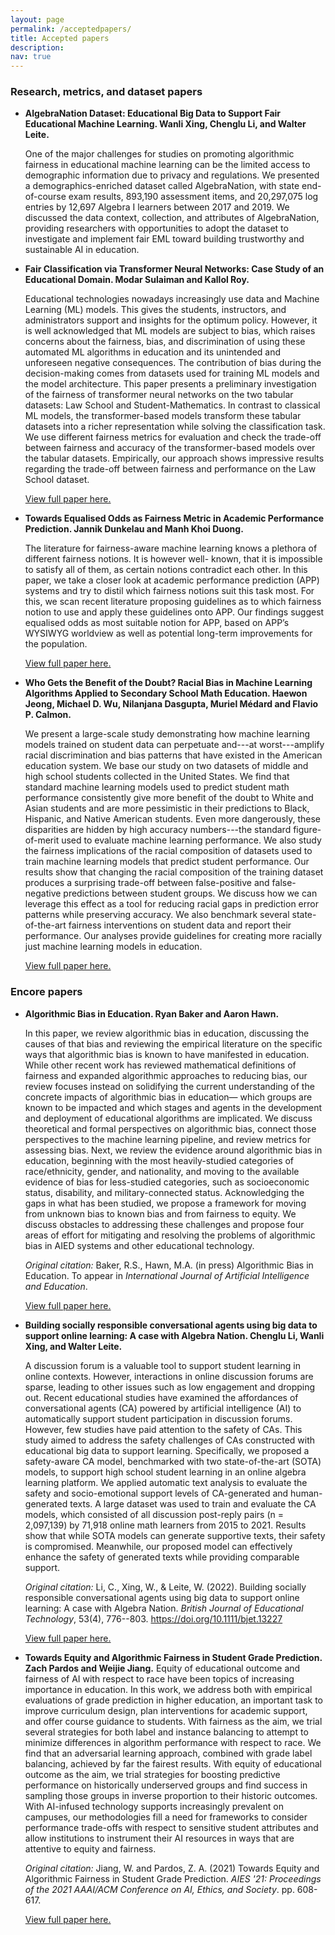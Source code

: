 ```yaml
---
layout: page
permalink: /acceptedpapers/
title: Accepted papers
description: 
nav: true
---
```



### Research, metrics, and dataset papers

- **AlgebraNation Dataset: Educational Big Data to Support Fair Educational Machine Learning. Wanli Xing, Chenglu Li, and Walter Leite.**

	One of the major challenges for studies on promoting algorithmic fairness in educational machine learning can be the limited access to demographic information due to privacy and regulations. We presented a demographics-enriched dataset called AlgebraNation, with state end-of-course exam results, 893,190 assessment items, and 20,297,075 log entries by 12,697 Algebra I learners between 2017 and 2019. We discussed the data context, collection, and attributes of AlgebraNation, providing researchers with opportunities to adopt the dataset to investigate and implement fair EML toward building trustworthy and sustainable AI in education.
  


- **Fair Classification via Transformer Neural Networks: Case Study of an Educational Domain. Modar Sulaiman and Kallol Roy.**

	Educational technologies nowadays increasingly use data and Machine Learning (ML) models. This gives the students, instructors, and administrators support and insights for the optimum policy. However, it is well acknowledged that ML models are subject to bias, which raises concerns about the fairness, bias, and discrimination of using these automated ML algorithms in education and its unintended and unforeseen negative consequences. The contribution of bias during the decision-making comes from datasets used for training ML models and the model architecture. This paper presents a preliminary investigation of the fairness of transformer neural networks on the two tabular datasets: Law School and Student-Mathematics. In contrast to classical ML models, the transformer-based models transform these tabular datasets into a richer representation while solving the classification task. We use different fairness metrics for evaluation and check the trade-off between fairness and accuracy of the transformer-based models over the tabular datasets. Empirically, our approach shows impressive results regarding the trade-off between fairness and performance on the Law School dataset.
	
	[View full paper here.](/assets/pdf/FATED-2022_paper_Sulaiman_Transformers.pdf)


- **Towards Equalised Odds as Fairness Metric in Academic Performance Prediction. Jannik Dunkelau and Manh Khoi Duong.**

	The literature for fairness-aware machine learning knows 
	a plethora of different fairness notions. It is however well- 
	known, that it is impossible to satisfy all of them, as certain 
	notions contradict each other. In this paper, we take a closer 
	look at academic performance prediction (APP) systems and 
	try to distil which fairness notions suit this task most. For 
	this, we scan recent literature proposing guidelines as to 
	which fairness notion to use and apply these guidelines onto 
	APP. Our findings suggest equalised odds as most suitable 
	notion for APP, based on APP’s WYSIWYG worldview as 
	well as potential long-term improvements for the population.
	
	[View full paper here.](/assets/pdf/FATED-2022_paper_Dunkelau_Equalised_Odds.pdf)

- **Who Gets the Benefit of the Doubt? Racial Bias in Machine Learning Algorithms Applied to Secondary School Math Education. Haewon Jeong, Michael D. Wu, Nilanjana Dasgupta, Muriel Médard and Flavio P. Calmon.**

  We present a large-scale study demonstrating how machine learning models trained on student data can perpetuate and---at worst---amplify racial discrimination and bias patterns that have existed in the American education system. We base our study on two datasets of middle and high school students collected in the United States. We find that standard machine learning models used to predict student math performance consistently give more benefit of the doubt to White and Asian students and are more pessimistic in their predictions to Black, Hispanic, and Native American students. Even more dangerously, these disparities are hidden by high accuracy numbers---the standard figure-of-merit used to evaluate machine learning performance. We also study the fairness implications of the racial composition of datasets used to train machine learning models that predict student performance. Our results show that changing the racial composition of the training dataset produces a surprising trade-off between false-positive and false-negative predictions between student groups. We discuss how we can leverage this effect as a tool for reducing racial gaps in prediction error patterns while preserving accuracy. We also benchmark several state-of-the-art fairness interventions on student data and report their performance. Our analyses provide guidelines for creating more racially just machine learning models in education.
	
	[View full paper here.](/assets/pdf/FATED-2022_paper_Jeong_Racial_Bias_ML_Algs.pdf)


### Encore papers

- **Algorithmic Bias in Education. Ryan Baker and Aaron Hawn.**
  
	In this paper, we review algorithmic bias in education, discussing the causes of that bias and reviewing the empirical literature on the specific ways that algorithmic bias is known to have manifested in education. While other recent work has reviewed mathematical definitions of fairness and expanded algorithmic approaches to reducing bias, our review focuses instead on solidifying the current understanding of the concrete impacts of algorithmic bias in education— which groups are known to be impacted and which stages and agents in the development and
  deployment of educational algorithms are implicated. We discuss theoretical and formal perspectives on algorithmic bias, connect those perspectives to the machine learning pipeline, and review metrics for assessing bias. Next, we review the evidence around algorithmic bias in education, beginning with the most heavily-studied categories of race/ethnicity, gender, and nationality, and moving to the available evidence of bias for less-studied categories, such as socioeconomic status, disability, and military-connected status. Acknowledging the gaps in what
  has been studied, we propose a framework for moving from unknown bias to known bias and from fairness to equity. We discuss obstacles to addressing these challenges and propose four areas of effort for mitigating and resolving the problems of algorithmic bias in AIED systems and other educational technology. 

  *Original citation:* Baker, R.S., Hawn, M.A. (in press) Algorithmic Bias in Education. To appear in *International Journal of Artificial Intelligence and Education*. 
	
	[View full paper here.](https://www.upenn.edu/learninganalytics/ryanbaker/AlgorithmicBiasInEducation_rsb3.7.pdf)

- **Building socially responsible conversational agents using big data to support online learning: A case with Algebra Nation. Chenglu Li, Wanli Xing, and Walter Leite.**

	A discussion forum is a valuable tool to support student learning in online contexts. However, interactions in online discussion forums are sparse, leading to other issues such as low engagement and dropping out. Recent educational studies have examined the affordances of conversational agents (CA) powered by artificial intelligence (AI) to automatically support student participation in discussion forums. However, few studies have paid attention to the safety of CAs. This study aimed to address the safety challenges of CAs constructed with educational big data to support learning. Specifically, we proposed a safety-aware CA model, benchmarked with two state-of-the-art (SOTA) models, to support high school student learning in an online algebra learning platform. We applied automatic text analysis to evaluate the safety and socio-emotional support levels of CA-generated and human-generated texts. A large dataset was used to train and evaluate the CA models, which consisted of all discussion post-reply pairs (n = 2,097,139) by 71,918 online math learners from 2015 to 2021. Results show that while SOTA models can generate supportive texts, their safety is compromised. Meanwhile, our proposed model can effectively enhance the safety of generated texts while providing comparable support.
  
	*Original citation:* Li, C., Xing, W., & Leite, W. (2022). Building socially responsible conversational agents using big data to support online learning: A case with Algebra Nation. *British Journal of Educational Technology*, 53(4), 776--803. https://doi.org/10.1111/bjet.13227
	
	[View full paper here.](https://bera-journals.onlinelibrary.wiley.com/doi/10.1111/bjet.13227)

- **Towards Equity and Algorithmic Fairness in Student Grade Prediction. Zach Pardos and Weijie Jiang.**
  Equity of educational outcome and fairness of AI with respect to race have been topics of increasing importance in education. In this work, we address both with empirical evaluations of grade prediction in higher education, an important task to improve curriculum design, plan interventions for academic support, and offer course guidance to students. With fairness as the aim, we trial several strategies for both label and instance balancing to attempt to minimize differences in algorithm performance with respect to race. We find that an adversarial learning approach, combined with grade label balancing, achieved by far the fairest results. With equity of educational outcome as the aim, we trial strategies for boosting predictive performance on historically underserved groups and find success in sampling those groups in inverse proportion to their historic outcomes. With AI-infused technology supports increasingly prevalent on campuses, our methodologies fill a need for frameworks to consider performance trade-offs with respect to sensitive student attributes and allow institutions to instrument their AI resources in ways that are attentive to equity and fairness.

  *Original citation:* Jiang, W. and Pardos, Z. A. (2021) Towards Equity and Algorithmic Fairness in Student Grade Prediction. *AIES '21: Proceedings of the 2021 AAAI/ACM Conference on AI, Ethics, and Society*. pp. 608-617.

  [View full paper here.](https://dl.acm.org/doi/abs/10.1145/3461702.3462623)


